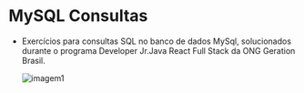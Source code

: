 # MySQL Consultas

- Exercícios para consultas SQL no banco de dados MySql, solucionados durante o programa Developer Jr.Java React Full Stack da ONG Geration Brasil.

  ![imagem1](https://cdn-dynmedia-1.microsoft.com/is/image/microsoftcorp/SQL_2019_Webpage_illustration_RE4r3wO:VP1-539x400?resMode=sharp2&op_usm=1.5,0.65,15,0&wid=1920&hei=600&qlt=100&fit=constrain)
